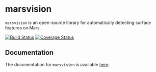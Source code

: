 marsvision
======

`marsvision` is an open-source library for automatically detecting surface features on Mars.

[![Build Status](https://travis-ci.org/mars-vision/marsvision.svg?branch=master)](https://travis-ci.org/marsvision/marsvision)
[![Coverage Status](https://coveralls.io/repos/github/dpalencia/marsvision/badge.svg?branch=master)](https://coveralls.io/github/dpalencia/marsvision?branch=master)

Documentation
-------------

The documentation for ``marsvision`` is available [here](https://mars-vision.github.io/marsvision/build/index.html).